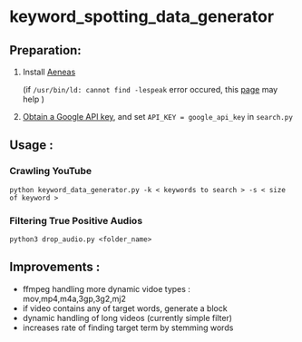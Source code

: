 # keyword_spotting_data_generator

## Preparation:

1. Install [Aeneas](https://github.com/readbeyond/aeneas#system-requirements-supported-platforms-and-installation)
   
   (if `/usr/bin/ld: cannot find -lespeak` error occured, this [page](https://github.com/readbeyond/aeneas/issues/189) may help )
2. [Obtain a Google API key](https://support.google.com/googleapi/answer/6158862?hl=en), and set `API_KEY = google_api_key` in `search.py`


## Usage :

### Crawling YouTube

```
python keyword_data_generator.py -k < keywords to search > -s < size of keyword >
```

### Filtering True Positive Audios

```
python3 drop_audio.py <folder_name>
```


## Improvements :

- ffmpeg handling more dynamic vidoe types : mov,mp4,m4a,3gp,3g2,mj2
- if video contains any of target words, generate a block
- dynamic handling of long videos (currently simple filter)
- increases rate of finding target term by stemming words

